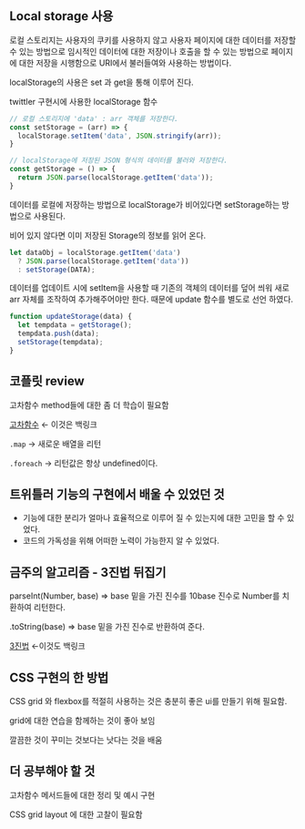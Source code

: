 ## Local storage 사용

로컬 스토리지는 사용자의 쿠키를 사용하지 않고 사용자 페이지에 대한 데이터를 저장할 수 있는 방법으로 임시적인 데이터에 대한 저장이나 호출을 할 수 있는 방법으로 페이지에 대한 저장을 시행함으로 URI에서 불러들여와 사용하는 방법이다.

localStorage의 사용은 set 과 get을 통해 이루어 진다.

twittler 구현시에 사용한 localStorage 함수

```jsx
// 로컬 스토리지에 'data' : arr 객체를 저장한다.
const setStorage = (arr) => { 
  localStorage.setItem('data', JSON.stringify(arr));
}

// localStorage에 저장된 JSON 형식의 데이터를 불러와 저장한다.
const getStorage = () => {
  return JSON.parse(localStorage.getItem('data'));
}
```

데이터를 로컬에 저장하는 방법으로 localStorage가 비어있다면 setStorage하는 방법으로 사용된다.

비어 있지 않다면 이미 저장된 Storage의 정보를 읽어 온다.

```jsx
let dataObj = localStorage.getItem('data') 
  ? JSON.parse(localStorage.getItem('data'))
  : setStorage(DATA);
```

데이터를 업데이트 시에 setItem을 사용할 때 기존의 객체의 데이터를 덮어 씌워 새로 arr 자체를 조작하여 추가해주어야만 한다.  때문에 update 함수를 별도로 선언 하였다.

```jsx
function updateStorage(data) {
  let tempdata = getStorage();
  tempdata.push(data);
  setStorage(tempdata);
}
```

## 코플릿 review

고차함수 method들에 대한 좀 더 학습이 필요함

[고차함수](https://www.notion.so/c1dd1602f93e43d49fd89c377cc14b7d) ← 이것은 백링크

`.map`  → 새로운 배열을 리턴

`.foreach`  → 리턴값은 항상 undefined이다.

## 트위틀러 기능의 구현에서 배울 수 있었던 것

- 기능에 대한 분리가 얼마나 효율적으로 이루어 질 수 있는지에 대한 고민을 할 수 있었다.
- 코드의 가독성을 위해 어떠한 노력이 가능한지 알 수 있었다.

## 금주의 알고리즘 - 3진법 뒤집기

parseInt(Number, base) ⇒ base 밑을 가진 진수를 10base 진수로 Number를 치환하여 리턴한다.

.toString(base) ⇒ base 밑을 가진 진수로 반환하여 준다.

[3진법](https://www.notion.so/3-d67e6521f39142d988339caba0583617) ←이것도 백링크

## CSS 구현의 한 방법

CSS grid 와 flexbox를 적절히 사용하는 것은 충분히 좋은 ui를 만들기 위해 필요함.

grid에 대한 연습을 함께하는 것이 좋아 보임

깔끔한 것이 꾸미는 것보다는 낫다는 것을 배움

## 더 공부해야 할 것

고차함수 메서드들에 대한 정리 및 예시 구현

CSS grid layout 에 대한 고찰이 필요함